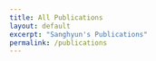 ```yaml
---
title: All Publications
layout: default
excerpt: "Sanghyun's Publications"
permalink: /publications
---
```


<!-- <div class="container">
	<br>
	<div class="home-title">
	    <h1>Publication Categories</h1>
	</div>

	{% include displays/posts-basic-tags.html %}
</div> -->